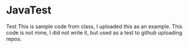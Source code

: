 # JavaTest
 Test
This is sample code from class, I uploaded this as an example. This code is not mine, I did not write it, but used as a test to github uploading repos.
